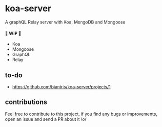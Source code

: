 # koa-server
A graphQL Relay server with Koa, MongoDB and Mongoose

#### 🚧 WIP 🚧
- Koa
- Mongoose
- GraphQL
- Relay

## to-do

- https://github.com/biantris/koa-server/projects/1

## contributions
Feel free to contribute to this project, if you find any bugs or improvements, open an issue and send a PR about it \o/
